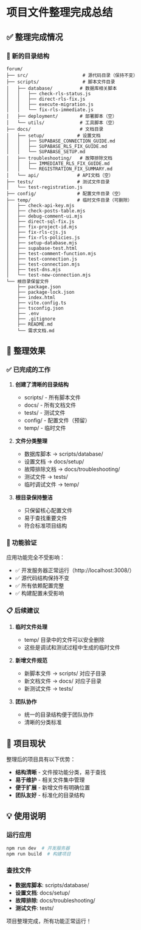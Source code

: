 # 项目文件整理完成总结

## ✅ 整理完成情况

### 📁 新的目录结构

```
forum/
├── src/                    # 源代码目录（保持不变）
├── scripts/                # 脚本文件目录
│   ├── database/          # 数据库相关脚本
│   │   ├── check-rls-status.js
│   │   ├── direct-rls-fix.js
│   │   ├── execute-migration.js
│   │   └── fix-rls-immediate.js
│   ├── deployment/        # 部署脚本（空）
│   └── utils/             # 工具脚本（空）
├── docs/                  # 文档目录
│   ├── setup/            # 设置文档
│   │   ├── SUPABASE_CONNECTION_GUIDE.md
│   │   ├── SUPABASE_RLS_FIX_GUIDE.md
│   │   └── SUPABASE_SETUP.md
│   ├── troubleshooting/   # 故障排除文档
│   │   ├── IMMEDIATE_RLS_FIX_GUIDE.md
│   │   └── REGISTRATION_FIX_SUMMARY.md
│   └── api/              # API文档（空）
├── tests/                # 测试文件目录
│   └── test-registration.js
├── config/               # 配置文件目录（空）
├── temp/                 # 临时文件目录（可删除）
│   ├── check-api-key.mjs
│   ├── check-posts-table.mjs
│   ├── debug-comment-ui.mjs
│   ├── direct-sql-fix.js
│   ├── fix-project-id.mjs
│   ├── fix-rls-cjs.js
│   ├── fix-rls-policies.js
│   ├── setup-database.mjs
│   ├── supabase-test.html
│   ├── test-comment-function.mjs
│   ├── test-connection.js
│   ├── test-connection.mjs
│   ├── test-dns.mjs
│   └── test-new-connection.mjs
└── 根目录保留文件
    ├── package.json
    ├── package-lock.json
    ├── index.html
    ├── vite.config.ts
    ├── tsconfig.json
    ├── .env
    ├── .gitignore
    ├── README.md
    └── 需求文档.md
```

## 🎯 整理效果

### ✅ 已完成的工作

1. **创建了清晰的目录结构**
   - scripts/ - 所有脚本文件
   - docs/ - 所有文档文件
   - tests/ - 测试文件
   - config/ - 配置文件（预留）
   - temp/ - 临时文件

2. **文件分类整理**
   - 数据库脚本 → scripts/database/
   - 设置文档 → docs/setup/
   - 故障排除文档 → docs/troubleshooting/
   - 测试文件 → tests/
   - 临时调试文件 → temp/

3. **根目录保持整洁**
   - 只保留核心配置文件
   - 易于查找重要文件
   - 符合标准项目结构

### 🔧 功能验证

应用功能完全不受影响：
- ✅ 开发服务器正常运行（http://localhost:3008/）
- ✅ 源代码结构保持不变
- ✅ 所有依赖配置完整
- ✅ 构建配置未受影响

### 📋 后续建议

1. **临时文件处理**
   - temp/ 目录中的文件可以安全删除
   - 这些是调试和测试过程中生成的临时文件

2. **新增文件规范**
   - 新脚本文件 → scripts/ 对应子目录
   - 新文档文件 → docs/ 对应子目录
   - 新测试文件 → tests/

3. **团队协作**
   - 统一的目录结构便于团队协作
   - 清晰的分类标准

## 🚀 项目现状

整理后的项目具有以下优势：
- **结构清晰** - 文件按功能分类，易于查找
- **易于维护** - 相关文件集中管理
- **便于扩展** - 新增文件有明确位置
- **团队友好** - 标准化的目录结构

## 💡 使用说明

### 运行应用
```bash
npm run dev  # 开发服务器
npm run build  # 构建项目
```

### 查找文件
- **数据库脚本**: scripts/database/
- **设置文档**: docs/setup/
- **故障排除**: docs/troubleshooting/
- **测试文件**: tests/

项目整理完成，所有功能正常运行！